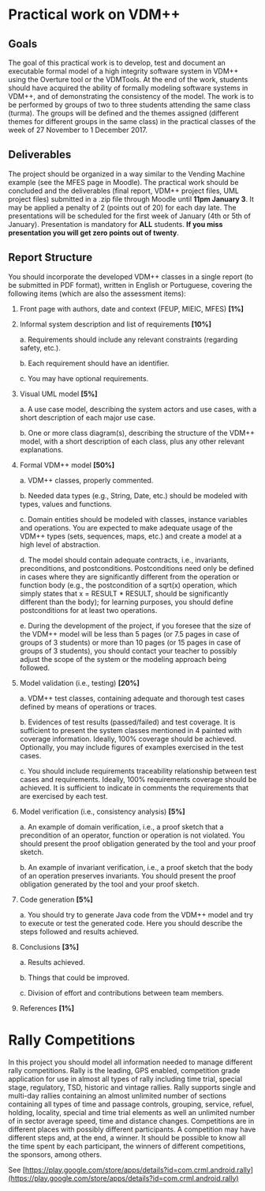 # Practical work on VDM++

## Goals
The goal of this practical work is to develop, test and document an executable formal model of a high
integrity software system in VDM++ using the Overture tool or the VDMTools. At the end of the
work, students should have acquired the ability of formally modeling software systems in VDM++,
and of demonstrating the consistency of the model. The work is to be performed by groups of two to
three students attending the same class (turma). The groups will be defined and the themes assigned
(different themes for different groups in the same class) in the practical classes of the week of 27
November to 1 December 2017.

## Deliverables

The project should be organized in a way similar to the Vending Machine example (see the MFES
page in Moodle). The practical work should be concluded and the deliverables (final report, VDM++
project files, UML project files) submitted in a .zip file through Moodle until **11pm January 3**. It may
be applied a penalty of 2 (points out of 20) for each day late. The presentations will be scheduled for
the first week of January (4th or 5th of January). Presentation is mandatory for **ALL** students. **If you
miss presentation you will get zero points out of twenty**.

## Report Structure

You should incorporate the developed VDM++ classes in a single report (to be submitted in PDF
format), written in English or Portuguese, covering the following items (which are also the assessment
items):

1. Front page with authors, date and context (FEUP, MIEIC, MFES) **[1%]**

2. Informal system description and list of requirements **[10%]**

   a. Requirements should include any relevant constraints (regarding safety, etc.).

   b. Each requirement should have an identifier.

   c. You may have optional requirements.

3. Visual UML model **[5%]**

   a. A use case model, describing the system actors and use cases, with a short description
of each major use case.

   b. One or more class diagram(s), describing the structure of the VDM++ model, with a
short description of each class, plus any other relevant explanations.

4. Formal VDM++ model **[50%]**

   a. VDM++ classes, properly commented.

   b. Needed data types (e.g., String, Date, etc.) should be modeled with types, values and
functions.

   c. Domain entities should be modeled with classes, instance variables and operations.
You are expected to make adequate usage of the VDM++ types (sets, sequences,
maps, etc.) and create a model at a high level of abstraction.

   d. The model should contain adequate contracts, i.e., invariants, preconditions, and
postconditions. Postconditions need only be defined in cases where they are
significantly different from the operation or function body (e.g., the postcondition of a
sqrt(x) operation, which simply states that x = RESULT * RESULT, should be
significantly different than the body); for learning purposes, you should define
postconditions for at least two operations.

   e. During the development of the project, if you foresee that the size of the VDM++
model will be less than 5 pages (or 7.5 pages in case of groups of 3 students) or more
than 10 pages (or 15 pages in case of groups of 3 students), you should contact your
teacher to possibly adjust the scope of the system or the modeling approach being
followed.

5. Model validation (i.e., testing) **[20%]**

   a. VDM++ test classes, containing adequate and thorough test cases defined by means
of operations or traces.

   b. Evidences of test results (passed/failed) and test coverage. It is sufficient to present
the system classes mentioned in 4 painted with coverage information. Ideally, 100%
coverage should be achieved. Optionally, you may include figures of examples
exercised in the test cases.

   c. You should include requirements traceability relationship between test cases and
requirements. Ideally, 100% requirements coverage should be achieved. It is
sufficient to indicate in comments the requirements that are exercised by each test.

6. Model verification (i.e., consistency analysis) **[5%]**

   a. An example of domain verification, i.e., a proof sketch that a precondition of an
operator, function or operation is not violated. You should present the proof obligation
generated by the tool and your proof sketch.

   b. An example of invariant verification, i.e., a proof sketch that the body of an operation
preserves invariants. You should present the proof obligation generated by the tool
and your proof sketch.

7. Code generation **[5%]**

   a. You should try to generate Java code from the VDM++ model and try to execute or
test the generated code. Here you should describe the steps followed and results
achieved.

8. Conclusions **[3%]**

   a. Results achieved.

   b. Things that could be improved.

   c. Division of effort and contributions between team members.

9. References **[1%]**

# Rally Competitions

In this project you should model all information needed to manage different rally competitions. Rally
is the leading, GPS enabled, competition grade application for use in almost all types of rally
including time trial, special stage, regulatory, TSD, historic and vintage rallies.
Rally supports single and multi-day rallies containing an almost unlimited number of sections
containing all types of time and passage controls, grouping, service, refuel, holding, locality, special
and time trial elements as well an unlimited number of in sector average speed, time and distance
changes. Competitions are in different places with possibly different participants. A competition may
have different steps and, at the end, a winner. It should be possible to know all the time spent by each
participant, the winners of different competitions, the sponsors, among others.

See [https://play.google.com/store/apps/details?id=com.crml.android.rally](https://play.google.com/store/apps/details?id=com.crml.android.rally)

